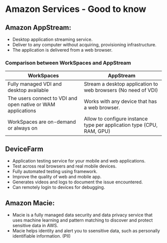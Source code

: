 # Amazon Services - Good to know

## Amazon AppStream:

- Desktop application streaming service.
- Deliver to any computer without acquiring, provisioning infrastructure.
- The application is delivered from a web browser.

### Comparison between WorkSpaces and AppStream

| **WorkSpaces**                                               | **AppStream**                                                         |
|--------------------------------------------------------------|-----------------------------------------------------------------------|
| Fully managed VDI and desktop available                      | Stream a desktop application to web browsers (No need of VDI)         |
| The users connect to VDI and open native or WAM applications | Works with any device that has a web browser.                         |
| WorkSpaces are on-demand or always on                        | Allow to configure instance type per application type (CPU, RAM, GPU) |

## DeviceFarm

- Application testing service for your mobile and web applications.
- Test across real browsers and real mobile devices.
- Fully automated testing using framework.
- Improve the quality of web and mobile app.
- Generates videos and logs to document the issue encountered.
- Can remotely login to devices for debugging.

## Amazon Macie:

- Macie is a fully managed data security and data privacy service that uses machine learning and pattern matching to discover
  and protect sensitive data in AWS.
- Macie helps identity and alert you to ssensitive data, such as personally identifiable information. (PII)

